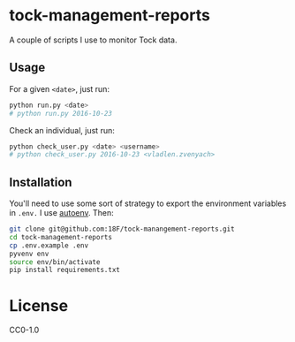 # tock-management-reports

A couple of scripts I use to monitor Tock data.

## Usage

For a given `<date>`, just run:
```sh
python run.py <date>
# python run.py 2016-10-23
```

Check an individual, just run:
```sh
python check_user.py <date> <username>
# python check_user.py 2016-10-23 <vladlen.zvenyach>
```

## Installation

You'll need to use some sort of strategy to export the environment variables in `.env.` I use [autoenv](https://github.com/kennethreitz/autoenv). Then:

``` sh
git clone git@github.com:18F/tock-manangement-reports.git
cd tock-management-reports
cp .env.example .env
pyvenv env
source env/bin/activate
pip install requirements.txt
```

# License

CC0-1.0
